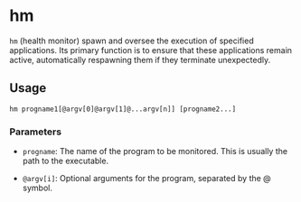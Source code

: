 # hm

`hm` (health monitor) spawn and oversee the execution of specified applications. Its primary function is to ensure that
these applications remain active, automatically respawning them if they terminate unexpectedly.

## Usage

```console
hm progname1[@argv[0]@argv[1]@...argv[n]] [progname2...]
```

### Parameters

- `progname`: The name of the program to be monitored. This is usually the path to the executable.

- `@argv[i]`: Optional arguments for the program, separated by the @ symbol.
